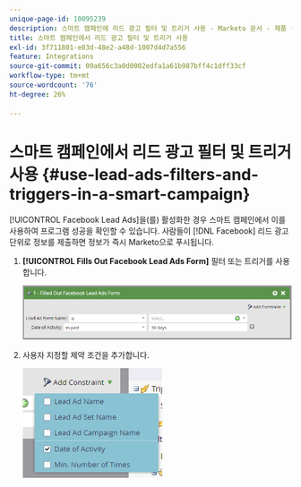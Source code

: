 ```yaml
---
unique-page-id: 10095239
description: 스마트 캠페인에 리드 광고 필터 및 트리거 사용 - Marketo 문서 - 제품 설명서
title: 스마트 캠페인에서 리드 광고 필터 및 트리거 사용
exl-id: 3f711801-e03d-48e2-a48d-1007d4d7a556
feature: Integrations
source-git-commit: 09a656c3a0d0002edfa1a61b987bff4c1dff33cf
workflow-type: tm+mt
source-wordcount: '76'
ht-degree: 26%

---
```


# 스마트 캠페인에서 리드 광고 필터 및 트리거 사용 {#use-lead-ads-filters-and-triggers-in-a-smart-campaign}

[!UICONTROL Facebook Lead Ads]을(를) 활성화한 경우 스마트 캠페인에서 이를 사용하여 프로그램 성공을 확인할 수 있습니다. 사람들이 [!DNL Facebook] 리드 광고 단위로 정보를 제출하면 정보가 즉시 Marketo으로 푸시됩니다.

1. **[!UICONTROL Fills Out Facebook Lead Ads Form]** 필터 또는 트리거를 사용합니다.

   ![](assets/image2016-8-5-11-3a18-3a31.png)

1. 사용자 지정할 제약 조건을 추가합니다.

   ![](assets/image2016-8-5-11-3a19-3a27.png)
